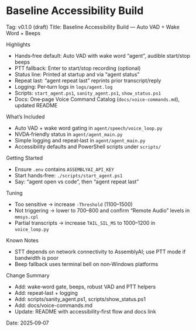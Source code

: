 # Baseline Accessibility Build

Tag: v0.1.0 (draft)
Title: Baseline Accessibility Build — Auto VAD + Wake Word + Beeps

Highlights
- Hands‑free default: Auto VAD with wake word “agent”, audible start/stop beeps
- PTT fallback: Enter to start/stop recording (optional)
- Status line: Printed at startup and via “agent status”
- Repeat last: “agent repeat last” reprints prior transcript/reply
- Logging: Per‑turn logs in `logs/agent.log`
- Scripts: `start_agent.ps1`, `sanity_agent.ps1`, `show_status.ps1`
- Docs: One‑page Voice Command Catalog (`docs/voice-commands.md`), updated README

What’s Included
- Auto VAD + wake word gating in `agent/speech/voice_loop.py`
- NVDA‑friendly status in `agent/agent_main.py`
- Simple logging and repeat‑last in `agent/agent_main.py`
- Accessibility defaults and PowerShell scripts under `scripts/`

Getting Started
- Ensure `.env` contains `ASSEMBLYAI_API_KEY`
- Start hands‑free: `./scripts/start_agent.ps1`
- Say: “agent open vs code”, then “agent repeat last”

Tuning
- Too sensitive → increase `-Threshold` (1100–1500)
- Not triggering → lower to 700–800 and confirm “Remote Audio” levels in `mmsys.cpl`
- Partial transcripts → increase `TAIL_SIL_MS` to 1000–1200 in `voice_loop.py`

Known Notes
- STT depends on network connectivity to AssemblyAI; use PTT mode if bandwidth is poor
- Beep fallback uses terminal bell on non‑Windows platforms

Change Summary
- Add: wake‑word gate, beeps, robust VAD and PTT helpers
- Add: repeat‑last + logging
- Add: scripts/sanity_agent.ps1, scripts/show_status.ps1
- Add: docs/voice-commands.md
- Update: README with accessibility‑first flow and docs link

Date: 2025‑09‑07
